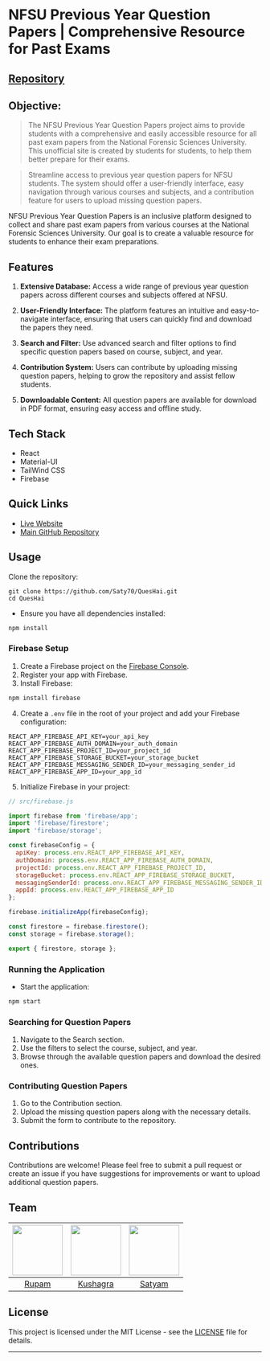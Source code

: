 # NFSU Previous Year Question Papers | Comprehensive Resource for Past Exams

## [Repository](https://github.com/Saty70/QuesHai)

## Objective:

> The NFSU Previous Year Question Papers project aims to provide students with a comprehensive and easily accessible resource for all past exam papers from the National Forensic Sciences University. This unofficial site is created by students for students, to help them better prepare for their exams.

> Streamline access to previous year question papers for NFSU students. The system should offer a user-friendly interface, easy navigation through various courses and subjects, and a contribution feature for users to upload missing question papers.

<!-- ![NFSU Previous Year Question Papers Logo](https://i.imgur.com/LXNyYzq.jpeg) -->

NFSU Previous Year Question Papers is an inclusive platform designed to collect and share past exam papers from various courses at the National Forensic Sciences University. Our goal is to create a valuable resource for students to enhance their exam preparations.

## Features

1. **Extensive Database:**
   Access a wide range of previous year question papers across different courses and subjects offered at NFSU.

2. **User-Friendly Interface:**
   The platform features an intuitive and easy-to-navigate interface, ensuring that users can quickly find and download the papers they need.

3. **Search and Filter:**
   Use advanced search and filter options to find specific question papers based on course, subject, and year.

4. **Contribution System:**
   Users can contribute by uploading missing question papers, helping to grow the repository and assist fellow students.

5. **Downloadable Content:**
   All question papers are available for download in PDF format, ensuring easy access and offline study.

## Tech Stack

-   React
-   Material-UI
-   TailWind CSS
-   Firebase

## Quick Links

-   [Live Website](https://ques-hai.vercel.app/)
-   [Main GitHub Repository](https://github.com/Saty70/QuesHai)

## Usage

Clone the repository:

```shell
git clone https://github.com/Saty70/QuesHai.git
cd QuesHai
```

- Ensure you have all dependencies installed:

```bash
npm install
```

### Firebase Setup

1. Create a Firebase project on the [Firebase Console](https://console.firebase.google.com/).
2. Register your app with Firebase.
3. Install Firebase:

```bash
npm install firebase
```

4. Create a `.env` file in the root of your project and add your Firebase configuration:

```
REACT_APP_FIREBASE_API_KEY=your_api_key
REACT_APP_FIREBASE_AUTH_DOMAIN=your_auth_domain
REACT_APP_FIREBASE_PROJECT_ID=your_project_id
REACT_APP_FIREBASE_STORAGE_BUCKET=your_storage_bucket
REACT_APP_FIREBASE_MESSAGING_SENDER_ID=your_messaging_sender_id
REACT_APP_FIREBASE_APP_ID=your_app_id
```

5. Initialize Firebase in your project:

```javascript
// src/firebase.js

import firebase from 'firebase/app';
import 'firebase/firestore';
import 'firebase/storage';

const firebaseConfig = {
  apiKey: process.env.REACT_APP_FIREBASE_API_KEY,
  authDomain: process.env.REACT_APP_FIREBASE_AUTH_DOMAIN,
  projectId: process.env.REACT_APP_FIREBASE_PROJECT_ID,
  storageBucket: process.env.REACT_APP_FIREBASE_STORAGE_BUCKET,
  messagingSenderId: process.env.REACT_APP_FIREBASE_MESSAGING_SENDER_ID,
  appId: process.env.REACT_APP_FIREBASE_APP_ID
};

firebase.initializeApp(firebaseConfig);

const firestore = firebase.firestore();
const storage = firebase.storage();

export { firestore, storage };
```

### Running the Application

- Start the application:

```bash
npm start
```

### Searching for Question Papers

1. Navigate to the Search section.
2. Use the filters to select the course, subject, and year.
3. Browse through the available question papers and download the desired ones.

### Contributing Question Papers

1. Go to the Contribution section.
2. Upload the missing question papers along with the necessary details.
3. Submit the form to contribute to the repository.

## Contributions

Contributions are welcome! Please feel free to submit a pull request or create an issue if you have suggestions for improvements or want to upload additional question papers.

## Team

| <img src="https://avatars.githubusercontent.com/u/98939183?v=4" width="100" height="100"> | <img src="https://avatars.githubusercontent.com/u/88451512?v=4" width="100" height="100"> | <img src="https://avatars.githubusercontent.com/u/100141945?v=4" width="100" height="100"> |
| :---------------------------------------------------------------------------------------: | :---------------------------------------------------------------------------------------: | :---------------------------------------------------------------------------------------: |
|                        [Rupam](https://github.com/Trident09)                        |                        [Kushagra](https://github.com/kushagra-singhh)                        |                       [Satyam](https://github.com/Saty70)                       |

## License

This project is licensed under the MIT License - see the [LICENSE](https://github.com/Saty70/QuesHai/blob/main/LICENSE) file for details.

---